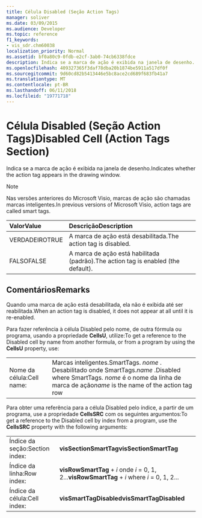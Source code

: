 ```yaml
---
title: Célula Disabled (Seção Action Tags)
manager: soliver
ms.date: 03/09/2015
ms.audience: Developer
ms.topic: reference
f1_keywords:
- vis_sdr.chm60038
localization_priority: Normal
ms.assetid: bf0a80c9-0fdb-e2cf-3ab0-74cb6338fdce
description: Indica se a marca de ação é exibida na janela de desenho.
ms.openlocfilehash: 409327365f3daf78dba20b1874be5911a517df0f
ms.sourcegitcommit: 9d60cd82b5413446e5bc8ace2cd689f683fb41a7
ms.translationtype: MT
ms.contentlocale: pt-BR
ms.lasthandoff: 06/11/2018
ms.locfileid: "19771718"
---
```

# <a name="disabled-cell-action-tags-section"></a><span data-ttu-id="5a56f-103">Célula Disabled (Seção Action Tags)</span><span class="sxs-lookup"><span data-stu-id="5a56f-103">Disabled Cell (Action Tags Section)</span></span>

<span data-ttu-id="5a56f-104">Indica se a marca de ação é exibida na janela de desenho.</span><span class="sxs-lookup"><span data-stu-id="5a56f-104">Indicates whether the action tag appears in the drawing window.</span></span>
  
> [!NOTE]
> <span data-ttu-id="5a56f-105">Nas versões anteriores do Microsoft Visio, marcas de ação são chamadas marcas inteligentes.</span><span class="sxs-lookup"><span data-stu-id="5a56f-105">In previous versions of Microsoft Visio, action tags are called smart tags.</span></span> 
  
|<span data-ttu-id="5a56f-106">**Valor**</span><span class="sxs-lookup"><span data-stu-id="5a56f-106">**Value**</span></span>|<span data-ttu-id="5a56f-107">**Descrição**</span><span class="sxs-lookup"><span data-stu-id="5a56f-107">**Description**</span></span>|
|:-----|:-----|
| <span data-ttu-id="5a56f-108">VERDADEIRO</span><span class="sxs-lookup"><span data-stu-id="5a56f-108">TRUE</span></span>  <br/> | <span data-ttu-id="5a56f-109">A marca de ação está desabilitada.</span><span class="sxs-lookup"><span data-stu-id="5a56f-109">The action tag is disabled.</span></span>  <br/> |
| <span data-ttu-id="5a56f-110">FALSO</span><span class="sxs-lookup"><span data-stu-id="5a56f-110">FALSE</span></span>  <br/> | <span data-ttu-id="5a56f-111">A marca de ação está habilitada (padrão).</span><span class="sxs-lookup"><span data-stu-id="5a56f-111">The action tag is enabled (the default).</span></span>  <br/> |
   
## <a name="remarks"></a><span data-ttu-id="5a56f-112">Comentários</span><span class="sxs-lookup"><span data-stu-id="5a56f-112">Remarks</span></span>

<span data-ttu-id="5a56f-113">Quando uma marca de ação está desabilitada, ela não é exibida até ser reabilitada.</span><span class="sxs-lookup"><span data-stu-id="5a56f-113">When an action tag is disabled, it does not appear at all until it is re-enabled.</span></span> 
  
<span data-ttu-id="5a56f-114">Para fazer referência à célula Disabled pelo nome, de outra fórmula ou programa, usando a propriedade **CellsU**, utilize:</span><span class="sxs-lookup"><span data-stu-id="5a56f-114">To get a reference to the Disabled cell by name from another formula, or from a program by using the **CellsU** property, use:</span></span> 
  
|||
|:-----|:-----|
| <span data-ttu-id="5a56f-115">Nome da célula:</span><span class="sxs-lookup"><span data-stu-id="5a56f-115">Cell name:</span></span>  <br/> | <span data-ttu-id="5a56f-116">Marcas inteligentes.</span><span class="sxs-lookup"><span data-stu-id="5a56f-116">SmartTags.</span></span>  <span data-ttu-id="5a56f-117">*nome* . Desabilitado onde SmartTags.</span><span class="sxs-lookup"><span data-stu-id="5a56f-117">*name*  .Disabled           where SmartTags.</span></span> <span data-ttu-id="5a56f-118">*nome* é o nome da linha de marca de ação</span><span class="sxs-lookup"><span data-stu-id="5a56f-118">*name*  is the name of the action tag row</span></span>  <br/> |
   
<span data-ttu-id="5a56f-119">Para obter uma referência para a célula Disabled pelo índice, a partir de um programa, use a propriedade **CellsSRC** com os seguintes argumentos:</span><span class="sxs-lookup"><span data-stu-id="5a56f-119">To get a reference to the Disabled cell by index from a program, use the **CellsSRC** property with the following arguments:</span></span> 
  
|||
|:-----|:-----|
| <span data-ttu-id="5a56f-120">Índice da seção:</span><span class="sxs-lookup"><span data-stu-id="5a56f-120">Section index:</span></span>  <br/> |<span data-ttu-id="5a56f-121">**visSectionSmartTag**</span><span class="sxs-lookup"><span data-stu-id="5a56f-121">**visSectionSmartTag**</span></span> <br/> |
| <span data-ttu-id="5a56f-122">Índice da linha:</span><span class="sxs-lookup"><span data-stu-id="5a56f-122">Row index:</span></span>  <br/> |<span data-ttu-id="5a56f-123">**visRowSmartTag** +  *i* onde *i* = 0, 1, 2...</span><span class="sxs-lookup"><span data-stu-id="5a56f-123">**visRowSmartTag** +  *i*            where  *i*  = 0, 1, 2...</span></span>  <br/> |
| <span data-ttu-id="5a56f-124">Índice da célula:</span><span class="sxs-lookup"><span data-stu-id="5a56f-124">Cell index:</span></span>  <br/> |<span data-ttu-id="5a56f-125">**visSmartTagDisabled**</span><span class="sxs-lookup"><span data-stu-id="5a56f-125">**visSmartTagDisabled**</span></span> <br/> |
   

